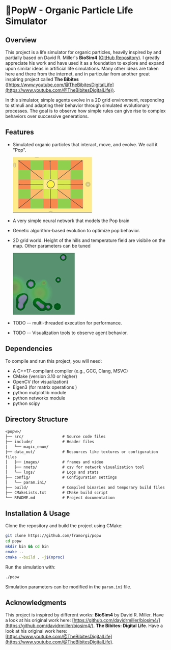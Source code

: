 # 🌱PopW - Organic Particle Life Simulator 

## Overview
This project is a life simulator for organic particles, heavily inspired by and partially based on David R. Miller's **BioSim4** ([GitHub Repository](https://github.com/davidrmiller/biosim4)). I greatly appreciate his work and have used it as a foundation to explore and expand upon similar ideas in artificial life simulations.
Many other ideas are taken here and there from the internet, and in particular from another great inspiring project  called **The Bibites**  ([https://www.youtube.com/@TheBibitesDigitalLife](https://www.youtube.com/@TheBibitesDigitalLife)).

In this simulator, simple agents evolve in a  2D grid environment, responding to stimuli and adapting their behavior through simulated evolutionary processes. The goal is to observe how simple rules can give rise to complex behaviors over successive generations.

## Features
- Simulated organic particles that interact, move, and evolve. We call it "Pop".

  <picture>

    <img
        alt="pop on the matrix"
        src="/data_out/images/around.png">
 </picture>
 
- A very simple neural network that models the Pop brain 
- Genetic algorithm-based evolution to optimize pop behavior.
- 2D  grid world. Height of the hills and temperature field are visibile on the map. Other parameters can be tuned
  <picture>

    <img
        alt="f"
        src="/data_out/images/field.png">
 </picture>
 
- TODO -- multi-threaded execution for performance.
  
- TODO -- Visualization tools to observe agent behavior.

## Dependencies
To compile and run this project, you will need:
- A C++17-compliant compiler (e.g., GCC, Clang, MSVC)
- CMake (version 3.10 or higher)
- OpenCV (for visualization)
- Eigen3 (for matrix operations )
- python matplotlib module
- python networkx module
- python scipy

## Directory Structure

```
<popw>/
├── src/                 # Source code files  
├── include/             # Header files
│   └── magic_enum/
├── data_out/            # Resources like textures or configuration files
│   ├── images/          # frames and video 
│   ├── nnets/           # csv for network visualization tool
│   └── logs/            # Logs and stats
├── config/              # Configuration settings
│   └── param.ini/         
├── build/               # Compiled binaries and temporary build files
├── CMakeLists.txt       # CMake build script
└── README.md            # Project documentation

```


## Installation & Usage
Clone the repository and build the project using CMake:

```sh
git clone https://github.com/framorgi/popw
cd popw
mkdir bin && cd bin
cmake ..
cmake --build . -j$(nproc) 
```

Run the simulation with:
```sh
./popw
```

Simulation parameters can be modified in the `param.ini` file.

## Acknowledgments
This project is inspired by different works:
 **BioSim4** by David R. Miller. Have a look at his original work here: [https://github.com/davidrmiller/biosim4/](https://github.com/davidrmiller/biosim4/).
 **The Bibites: Digital Life**.  Have a look at his original work here: [https://www.youtube.com/@TheBibitesDigitalLife](https://www.youtube.com/@TheBibitesDigitalLife).
